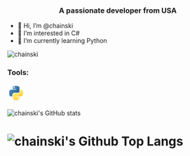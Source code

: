  <h3 align="center">A passionate developer from USA</h3>

- 👋 Hi, I’m @chainski
- 👀 I’m interested in C#
- 🌱 I’m currently learning Python


<p align="left"> <img src="https://komarev.com/ghpvc/?username=chainski&label=Profile%20views&color=0e75b6&style=flat" alt="chainski" /> </p>

<h3 align="left">Tools:</h3>
<a href="https://www.python.org" target="_blank" rel="noreferrer"> <img src="https://raw.githubusercontent.com/devicons/devicon/master/icons/python/python-original.svg" alt="python" width="40" height="40"/></a> </p>

![chainski's GitHub stats](https://github-readme-stats.vercel.app/api?username=chainski&show_icons=true&theme=radical)
# ![chainski's Github Top Langs](https://github-readme-stats.vercel.app/api/top-langs/?username=chainski&theme=blue-green)
